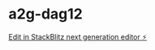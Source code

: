 # a2g-dag12

[Edit in StackBlitz next generation editor ⚡️](https://stackblitz.com/~/github.com/Enforsix/a2g-dag12)